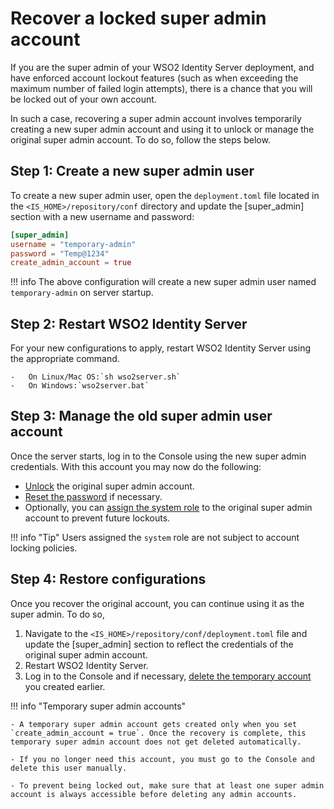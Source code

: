 # Recover a locked super admin account

If you are the super admin of your WSO2 Identity Server deployment, and have enforced account lockout features (such as when exceeding the maximum number of failed login attempts), there is a chance that you will be locked out of your own account.

In such a case, recovering a super admin account involves temporarily creating a new super admin account and using it to unlock or manage the original super admin account. To do so, follow the steps below.

## Step 1: Create a new super admin user

To create a new super admin user, open the `deployment.toml` file located in the `<IS_HOME>/repository/conf` directory and update the [super_admin] section with a new username and password:

```toml
[super_admin]
username = "temporary-admin"
password = "Temp@1234"
create_admin_account = true
```

!!! info
    The above configuration will create a new super admin user named `temporary-admin` on server startup.

## Step 2: Restart WSO2 Identity Server

For your new configurations to apply, restart WSO2 Identity Server using the appropriate command.

    -   On Linux/Mac OS:`sh wso2server.sh`
    -   On Windows:`wso2server.bat`

## Step 3: Manage the old super admin user account

Once the server starts, log in to the Console using the new super admin credentials. With this account you may now do the following:

- [Unlock](https://is.docs.wso2.com/en/6.1.0/guides/identity-lifecycles/lock-account/#unlock-a-user-account) the original super admin account.
- [Reset the password](https://is.docs.wso2.com/en/6.1.0/guides/password-mgt/password-mgt-overview/) if necessary.
- Optionally, you can [assign the system role](https://is.docs.wso2.com/en/6.1.0/apis/scim2-patch-operations/#assign-users) to the original super admin account to prevent future lockouts.

!!! info "Tip"
    Users assigned the `system` role are not subject to account locking policies.


## Step 4: Restore configurations

Once you recover the original account, you can continue using it as the super admin. To do so,

1. Navigate to the `<IS_HOME>/repository/conf/deployment.toml` file and update the [super_admin] section to reflect the credentials of the original super admin account.
2. Restart WSO2 Identity Server.
3. Log in to the Console and if necessary, [delete the temporary account](https://is.docs.wso2.com/en/6.1.0/guides/identity-lifecycles/delete-users/) you created earlier.

!!! info "Temporary super admin accounts"

    - A temporary super admin account gets created only when you set `create_admin_account = true`. Once the recovery is complete, this temporary super admin account does not get deleted automatically.

    - If you no longer need this account, you must go to the Console and delete this user manually.

    - To prevent being locked out, make sure that at least one super admin account is always accessible before deleting any admin accounts.
